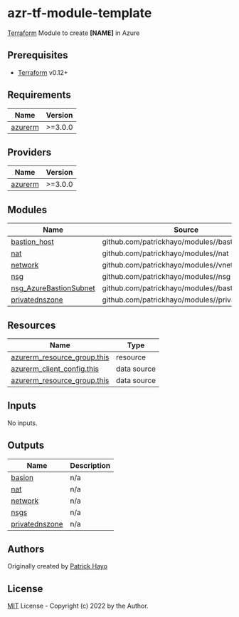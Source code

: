 # azr-tf-module-template

[Terraform](https://www.terraform.io) Module to create **[NAME]** in Azure

<!-- BEGIN_TF_DOCS -->
## Prerequisites

- [Terraform](https://releases.hashicorp.com/terraform/) v0.12+

## Requirements

| Name | Version |
|------|---------|
| <a name="requirement_azurerm"></a> [azurerm](#requirement\_azurerm) | >=3.0.0 |

## Providers

| Name | Version |
|------|---------|
| <a name="provider_azurerm"></a> [azurerm](#provider\_azurerm) | >=3.0.0 |

## Modules

| Name | Source | Version |
|------|--------|---------|
| <a name="module_bastion_host"></a> [bastion\_host](#module\_bastion\_host) | github.com/patrickhayo/modules//bastionhost | n/a |
| <a name="module_nat"></a> [nat](#module\_nat) | github.com/patrickhayo/modules//nat | n/a |
| <a name="module_network"></a> [network](#module\_network) | github.com/patrickhayo/modules//vnet | n/a |
| <a name="module_nsg"></a> [nsg](#module\_nsg) | github.com/patrickhayo/modules//nsg | n/a |
| <a name="module_nsg_AzureBastionSubnet"></a> [nsg\_AzureBastionSubnet](#module\_nsg\_AzureBastionSubnet) | github.com/patrickhayo/modules//bastionhost | n/a |
| <a name="module_privatednszone"></a> [privatednszone](#module\_privatednszone) | github.com/patrickhayo/modules//privatednszone | n/a |

## Resources

| Name | Type |
|------|------|
| [azurerm_resource_group.this](https://registry.terraform.io/providers/hashicorp/azurerm/latest/docs/resources/resource_group) | resource |
| [azurerm_client_config.this](https://registry.terraform.io/providers/hashicorp/azurerm/latest/docs/data-sources/client_config) | data source |
| [azurerm_resource_group.this](https://registry.terraform.io/providers/hashicorp/azurerm/latest/docs/data-sources/resource_group) | data source |

## Inputs

No inputs.

## Outputs

| Name | Description |
|------|-------------|
| <a name="output_basion"></a> [basion](#output\_basion) | n/a |
| <a name="output_nat"></a> [nat](#output\_nat) | n/a |
| <a name="output_network"></a> [network](#output\_network) | n/a |
| <a name="output_nsgs"></a> [nsgs](#output\_nsgs) | n/a |
| <a name="output_privatednszone"></a> [privatednszone](#output\_privatednszone) | n/a |
<!-- END_TF_DOCS -->
## Authors

Originally created by [Patrick Hayo](http://github.com/patrickhayo)

## License

[MIT](LICENSE) License - Copyright (c) 2022 by the Author.
